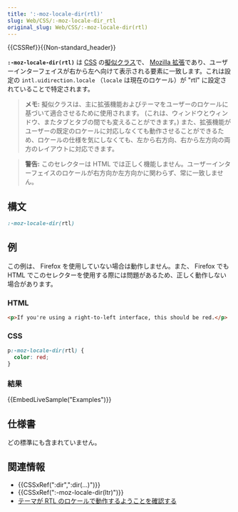 ```yaml
---
title: ':-moz-locale-dir(rtl)'
slug: Web/CSS/:-moz-locale-dir_rtl
original_slug: Web/CSS/:-moz-locale-dir(rtl)
---
```


{{CSSRef}}{{Non-standard_header}}

**`:-moz-locale-dir(rtl)`** は [CSS](/ja/docs/Web/CSS) の[擬似クラス](/ja/docs/Web/CSS/Pseudo-classes)で、 [Mozilla 拡張](/ja/docs/Web/CSS/Mozilla_Extensions)であり、ユーザーインターフェイスが右から左へ向けて表示される要素に一致します。これは設定の `intl.uidirection.locale` （`locale` は現在のロケール）が "rtl" に設定されていることで特定されます。

> **メモ:** 擬似クラスは、主に拡張機能およびテーマをユーザーのロケールに基づいて適合させるために使用されます。 (これは、ウィンドウとウィンドウ、またタブとタブの間でも変えることができます。) また、拡張機能がユーザーの既定のロケールに対応しなくても動作させることができるため、ロケールの仕様を気にしなくても、左から右方向、右から左方向の両方のレイアウトに対応できます。

> **警告:** このセレクターは HTML では正しく機能しません。ユーザーインターフェイスのロケールが右方向か左方向かに関わらず、常に一致しません。

## 構文

```css
:-moz-locale-dir(rtl)
```

## 例

この例は、 Firefox を使用していない場合は動作しません。また、 Firefox でも HTML でこのセレクターを使用する際には問題があるため、正しく動作しない場合があります。

### HTML

```html
<p>If you're using a right-to-left interface, this should be red.</p>
```

### CSS

```css
p:-moz-locale-dir(rtl) {
  color: red;
}
```

### 結果

{{EmbedLiveSample("Examples")}}

## 仕様書

どの標準にも含まれていません。

## 関連情報

- {{CSSxRef(":dir",":dir(…)")}}
- {{CSSxRef(":-moz-locale-dir(ltr)")}}
- [テーマが RTL のロケールで動作するようことを確認する](/ja/docs/Making_Sure_Your_Theme_Works_with_RTL_Locales)
